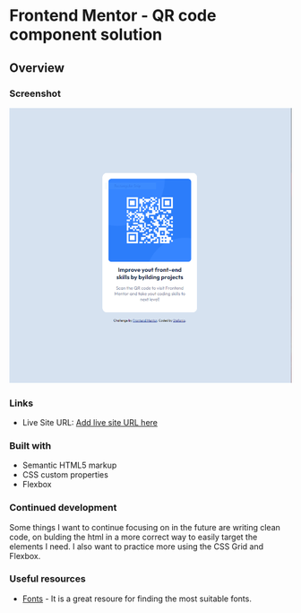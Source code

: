 # Frontend Mentor - QR code component solution

## Overview

### Screenshot

![](./images/solution.PNG)

### Links


- Live Site URL: [Add live site URL here]((https://goat3ggs.github.io/qr-code-component/))

### Built with

- Semantic HTML5 markup
- CSS custom properties
- Flexbox

### Continued development

Some things I want to continue focusing on in the future are writing clean code, on bulding the html in a more correct way to easily target the elements I need. I also want to practice more using the CSS Grid and Flexbox.

### Useful resources

- [Fonts](https://fonts.google.com/) - It is a great resoure for finding the most suitable fonts.
